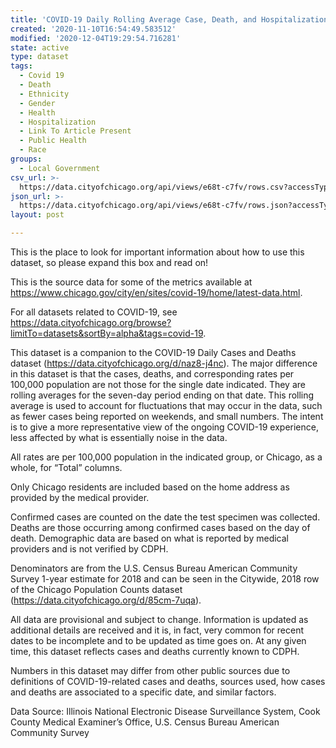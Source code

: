 ```yaml
---
title: 'COVID-19 Daily Rolling Average Case, Death, and Hospitalization Rates'
created: '2020-11-10T16:54:49.583512'
modified: '2020-12-04T19:29:54.716281'
state: active
type: dataset
tags:
  - Covid 19
  - Death
  - Ethnicity
  - Gender
  - Health
  - Hospitalization
  - Link To Article Present
  - Public Health
  - Race
groups:
  - Local Government
csv_url: >-
  https://data.cityofchicago.org/api/views/e68t-c7fv/rows.csv?accessType=DOWNLOAD
json_url: >-
  https://data.cityofchicago.org/api/views/e68t-c7fv/rows.json?accessType=DOWNLOAD
layout: post

---
```

This is the place to look for important information about how to use this dataset, so please expand this box and read on!

This is the source data for some of the metrics available at https://www.chicago.gov/city/en/sites/covid-19/home/latest-data.html.

For all datasets related to COVID-19, see https://data.cityofchicago.org/browse?limitTo=datasets&sortBy=alpha&tags=covid-19.

This dataset is a companion to the COVID-19 Daily Cases and Deaths dataset (https://data.cityofchicago.org/d/naz8-j4nc). The major difference in this dataset is that the cases, deaths, and corresponding rates per 100,000 population are not those for the single date indicated. They are rolling averages for the seven-day period ending on that date. This rolling average is used to account for fluctuations that may occur in the data, such as fewer cases being reported on weekends, and small numbers.  The intent is to give a more representative view of the ongoing COVID-19 experience, less affected by what is essentially noise in the data.

All rates are per 100,000 population in the indicated group, or Chicago, as a whole, for “Total” columns.

Only Chicago residents are included based on the home address as provided by the medical provider.

Confirmed cases are counted on the date the test specimen was collected. Deaths are those occurring among confirmed cases based on the day of death. Demographic data are based on what is reported by medical providers and is not verified by CDPH.

Denominators are from the U.S. Census Bureau American Community Survey 1-year estimate for 2018 and can be seen in the Citywide, 2018 row of the Chicago Population Counts dataset (https://data.cityofchicago.org/d/85cm-7uqa).

All data are provisional and subject to change. Information is updated as additional details are received and it is, in fact, very common for recent dates to be incomplete and to be updated as time goes on. At any given time, this dataset reflects cases and deaths currently known to CDPH.

Numbers in this dataset may differ from other public sources due to definitions of COVID-19-related cases and deaths, sources used, how cases and deaths are associated to a specific date, and similar factors.

Data Source: Illinois National Electronic Disease Surveillance System, Cook County Medical Examiner’s Office, U.S. Census Bureau American Community Survey
